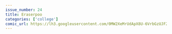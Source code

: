 ```yaml
---
issue_number: 24
title: Eraserpoo
categories: ['college']
comic_url: https://lh3.googleusercontent.com/0MW2XeMrUdApX8U-6VrbGzUJF2BXAmG0g7CGz1IFG1f4ediXit7m0mnIZL0U2k3hQVa60BrcY72E801G9g4_GUaOnb-vZ8fdZ_AsHzQ_rmnYnxk1jaTp30R58eVfqPAGSn0E0EdOwA=w1200
---
```

